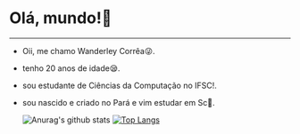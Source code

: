 # Olá, mundo!👋
---
* Oii, me chamo Wanderley Corrêa😜.
* tenho 20 anos de idade😪.
* sou estudante de Ciências da Computação no IFSC!.
* sou nascido e criado no Pará e vim estudar em Sc🛫.


  ![Anurag's github stats](https://github-readme-stats.vercel.app/api?username=Wanderley-ac&show_icons=true&theme=midnight-purple)
[![Top Langs](https://github-readme-stats.vercel.app/api/top-langs/?username=Wanderley-ac&layout=compact&theme=midnight-purple)](https://github.com/anuraghazra/github-readme-stats)
